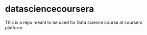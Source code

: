 # datasciencecoursera
This is a repo meant to be used for Data science course at coursera platform.
